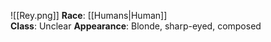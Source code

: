 ![[Rey.png]]
**Race**: [[Humans|Human]]  
**Class**: Unclear
**Appearance**: Blonde, sharp-eyed, composed
